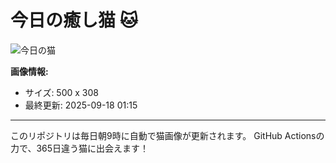 # 今日の癒し猫 🐱

![今日の猫](https://cdn2.thecatapi.com/images/bgr.jpg)

**画像情報:**
- サイズ: 500 x 308
- 最終更新: 2025-09-18 01:15

---

このリポジトリは毎日朝9時に自動で猫画像が更新されます。
GitHub Actionsの力で、365日違う猫に出会えます！
